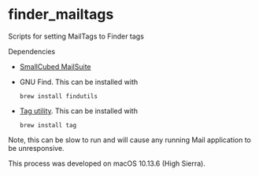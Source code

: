 # finder_mailtags
Scripts for setting MailTags to Finder tags

Dependencies

* [SmallCubed MailSuite](https://smallcubed.com)

* GNU Find. This can be installed with

	```brew install findutils```
	
* [Tag utility](https://github.com/jdberry/tag). This can be installed with

	```brew install tag```

Note, this can be slow to run and will cause any running Mail application to be unresponsive.

This process was developed on macOS 10.13.6 (High Sierra).